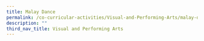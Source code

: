 ```yaml
---
title: Malay Dance
permalink: /co-curricular-activities/Visual-and-Performing-Arts/malay-dance
description: ""
third_nav_title: Visual and Performing Arts
---
```

